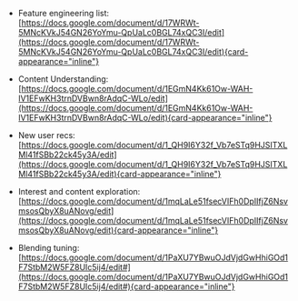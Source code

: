 - Feature engineering list:
  [https://docs.google.com/document/d/17WRWt-5MNcKVkJ54GN26YoYmu-QpUaLc0BGL74xQC3I/edit](https://docs.google.com/document/d/17WRWt-5MNcKVkJ54GN26YoYmu-QpUaLc0BGL74xQC3I/edit){card-appearance="inline"}

- Content Understanding:
  [https://docs.google.com/document/d/1EGmN4Kk61Ow-WAH-lV1EFwKH3trnDVBwn8rAdqC-WLo/edit](https://docs.google.com/document/d/1EGmN4Kk61Ow-WAH-lV1EFwKH3trnDVBwn8rAdqC-WLo/edit){card-appearance="inline"}

- New user recs:
  [https://docs.google.com/document/d/1_QH9I6Y32f_Vb7eSTq9HJSITXLMl41fSBb22ck45y3A/edit](https://docs.google.com/document/d/1_QH9I6Y32f_Vb7eSTq9HJSITXLMl41fSBb22ck45y3A/edit){card-appearance="inline"}

- Interest and content exploration:
  [https://docs.google.com/document/d/1mqLaLe51fsecVIFh0DpIIfjZ6NsvmsosQbyX8uANovg/edit](https://docs.google.com/document/d/1mqLaLe51fsecVIFh0DpIIfjZ6NsvmsosQbyX8uANovg/edit){card-appearance="inline"}

- Blending tuning:
  [https://docs.google.com/document/d/1PaXU7YBwuOJdVjdGwHhiGOd1F7StbM2W5FZ8UIc5ij4/edit#](https://docs.google.com/document/d/1PaXU7YBwuOJdVjdGwHhiGOd1F7StbM2W5FZ8UIc5ij4/edit#){card-appearance="inline"}
